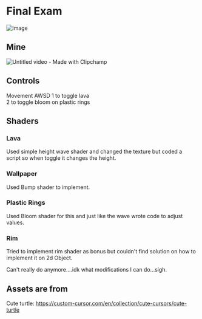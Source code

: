 # Final Exam
![image](https://user-images.githubusercontent.com/19291090/233713223-e539b58c-9529-4e6b-bfd3-15e1bd894145.png)  
## Mine  
![Untitled video - Made with Clipchamp](https://user-images.githubusercontent.com/19291090/233714135-a1bc86e1-9b76-46e7-bb60-903987b3b3a2.gif)
## Controls
Movement AWSD
1 to toggle lava  
2 to toggle bloom on plastic rings
## Shaders  
### Lava  
Used simple height wave shader and changed the texture but coded a script so when toggle it changes the height.  

### Wallpaper
Used  Bump shader to implement.  

### Plastic Rings
Used Bloom shader for this and just like the wave wrote code to adjust values.

### Rim
Tried to implement rim shader as bonus but couldn't find solution on how to implement it on 2d Object.  

Can't really do anymore....idk what modifications I can do...sigh.  

## Assets are from
Cute turtle: https://custom-cursor.com/en/collection/cute-cursors/cute-turtle
